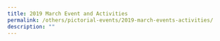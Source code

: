 ```yaml
---
title: 2019 March Event and Activities
permalink: /others/pictorial-events/2019-march-events-activities/
description: ""
---
```

